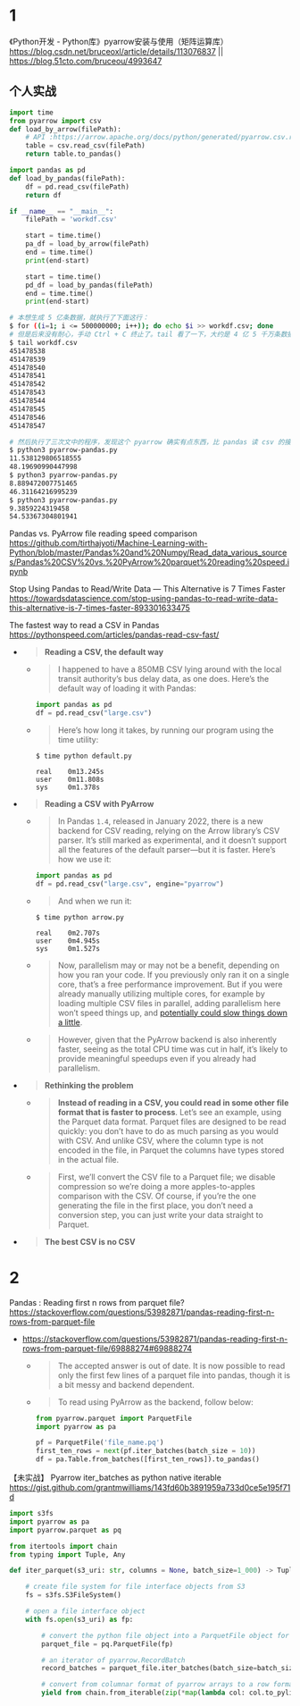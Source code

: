 
# 1

《Python开发 - Python库》pyarrow安装与使用（矩阵运算库） https://blog.csdn.net/bruceoxl/article/details/113076837 || https://blog.51cto.com/bruceou/4993647

## 个人实战

```py
import time
from pyarrow import csv
def load_by_arrow(filePath):
    # API :https://arrow.apache.org/docs/python/generated/pyarrow.csv.read_csv.html
    table = csv.read_csv(filePath)
    return table.to_pandas()

import pandas as pd
def load_by_pandas(filePath):
    df = pd.read_csv(filePath)
    return df

if __name__ == "__main__":
    filePath = 'workdf.csv'

    start = time.time()
    pa_df = load_by_arrow(filePath)
    end = time.time()
    print(end-start)

    start = time.time()
    pd_df = load_by_pandas(filePath)
    end = time.time()
    print(end-start)
```

```sh
# 本想生成 5 亿条数据，就执行了下面这行：
$ for ((i=1; i <= 500000000; i++)); do echo $i >> workdf.csv; done
# 但是后来没有耐心，手动 Ctrl + C 终止了。tail 看了一下，大约是 4 亿 5 千万条数据。
$ tail workdf.csv
451478538
451478539
451478540
451478541
451478542
451478543
451478544
451478545
451478546
451478547

# 然后执行了三次文中的程序，发现这个 pyarrow 确实有点东西，比 pandas 读 csv 的接口最少都要快四倍！
$ python3 pyarrow-pandas.py
11.538129806518555
48.19690990447998
$ python3 pyarrow-pandas.py
8.889472007751465
46.31164216995239
$ python3 pyarrow-pandas.py
9.3859224319458
54.53367304801941
```

Pandas vs. PyArrow file reading speed comparison https://github.com/tirthajyoti/Machine-Learning-with-Python/blob/master/Pandas%20and%20Numpy/Read_data_various_sources/Pandas%20CSV%20vs.%20PyArrow%20parquet%20reading%20speed.ipynb

Stop Using Pandas to Read/Write Data — This Alternative is 7 Times Faster https://towardsdatascience.com/stop-using-pandas-to-read-write-data-this-alternative-is-7-times-faster-893301633475

The fastest way to read a CSV in Pandas https://pythonspeed.com/articles/pandas-read-csv-fast/
- > **Reading a CSV, the default way**
  * > I happened to have a 850MB CSV lying around with the local transit authority’s bus delay data, as one does. Here’s the default way of loading it with Pandas:
    ```py
    import pandas as pd
    df = pd.read_csv("large.csv")
    ```
  * > Here’s how long it takes, by running our program using the time utility:
    ```console
    $ time python default.py 

    real    0m13.245s
    user    0m11.808s
    sys     0m1.378s
    ```
- > **Reading a CSV with PyArrow**
  * > In Pandas `1.4`, released in January 2022, there is a new backend for CSV reading, relying on the Arrow library’s CSV parser. It’s still marked as experimental, and it doesn’t support all the features of the default parser—but it is faster. Here’s how we use it:
    ```py
    import pandas as pd
    df = pd.read_csv("large.csv", engine="pyarrow")
    ```
  * > And when we run it:
    ```console
    $ time python arrow.py 

    real    0m2.707s
    user    0m4.945s
    sys     0m1.527s
    ```
  * > Now, parallelism may or may not be a benefit, depending on how you ran your code. If you previously only ran it on a single core, that’s a free performance improvement. But if you were already manually utilizing multiple cores, for example by loading multiple CSV files in parallel, adding parallelism here won’t speed things up, and [potentially could slow things down a little](https://pythonspeed.com/articles/parallelism-slower/).
  * > However, given that the PyArrow backend is also inherently faster, seeing as the total CPU time was cut in half, it’s likely to provide meaningful speedups even if you already had parallelism.
- > **Rethinking the problem**
  * > **Instead of reading in a CSV, you could read in some other file format that is faster to process**. Let’s see an example, using the Parquet data format. Parquet files are designed to be read quickly: you don’t have to do as much parsing as you would with CSV. And unlike CSV, where the column type is not encoded in the file, in Parquet the columns have types stored in the actual file.
  * > First, we’ll convert the CSV file to a Parquet file; we disable compression so we’re doing a more apples-to-apples comparison with the CSV. Of course, if you’re the one generating the file in the first place, you don’t need a conversion step, you can just write your data straight to Parquet.
- > **The best CSV is no CSV**

# 2

Pandas : Reading first n rows from parquet file? https://stackoverflow.com/questions/53982871/pandas-reading-first-n-rows-from-parquet-file
- https://stackoverflow.com/questions/53982871/pandas-reading-first-n-rows-from-parquet-file/69888274#69888274
  * > The accepted answer is out of date. It is now possible to read only the first few lines of a parquet file into pandas, though it is a bit messy and backend dependent.
  * > To read using PyArrow as the backend, follow below:
    ```py
    from pyarrow.parquet import ParquetFile
    import pyarrow as pa 

    pf = ParquetFile('file_name.pq') 
    first_ten_rows = next(pf.iter_batches(batch_size = 10)) 
    df = pa.Table.from_batches([first_ten_rows]).to_pandas() 
    ```

【未实战】 Pyarrow iter_batches as python native iterable https://gist.github.com/grantmwilliams/143fd60b3891959a733d0ce5e195f71d
```py
import s3fs
import pyarrow as pa
import pyarrow.parquet as pq

from itertools import chain
from typing import Tuple, Any

def iter_parquet(s3_uri: str, columns = None, batch_size=1_000) -> Tuple[Any]:

    # create file system for file interface objects from S3
    fs = s3fs.S3FileSystem()

    # open a file interface object
    with fs.open(s3_uri) as fp:

        # convert the python file object into a ParquetFile object for iterating
        parquet_file = pq.ParquetFile(fp)

        # an iterator of pyarrow.RecordBatch
        record_batches = parquet_file.iter_batches(batch_size=batch_size, columns=columns)

        # convert from columnar format of pyarrow arrays to a row format of python objects (yields tuples)
        yield from chain.from_iterable(zip(*map(lambda col: col.to_pylist(), batch.columns)) for batch in record_batches)
```
